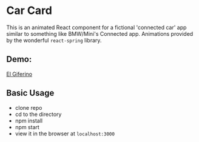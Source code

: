 # Car Card

This is an animated React component for a fictional 'connected car' app similar to something like BMW/Mini's Connected app. Animations provided by the wonderful `react-spring` library.

## Demo:

[El Giferino](https://i.imgur.com/q2vX9vV.gif)

## Basic Usage

- clone repo
- cd to the directory
- npm install
- npm start
- view it in the browser at `localhost:3000`